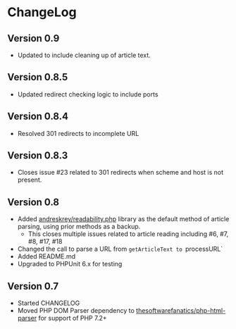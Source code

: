 # ChangeLog

## Version 0.9

- Updated to include cleaning up of article text.

## Version 0.8.5

- Updated redirect checking logic to include ports


## Version 0.8.4

- Resolved 301 redirects to incomplete URL 

## Version 0.8.3

- Closes issue #23 related to 301 redirects when scheme and host is not present.

## Version 0.8

- Added [andreskrey/readability.php](https://github.com/andreskrey/readability.php) library as the default method of article parsing, using prior methods as a backup.
  - This closes multiple issues related to article reading including #6, #7, #8, #17, #18
- Changed the call to parse a URL from `getArticleText to `processURL`
- Added README.md
- Upgraded to PHPUnit 6.x for testing


## Version 0.7

- Started CHANGELOG
- Moved PHP DOM Parser dependency to [thesoftwarefanatics/php-html-parser](https://github.com/thesoftwarefanatics/php-html-parser) for support of PHP 7.2+
